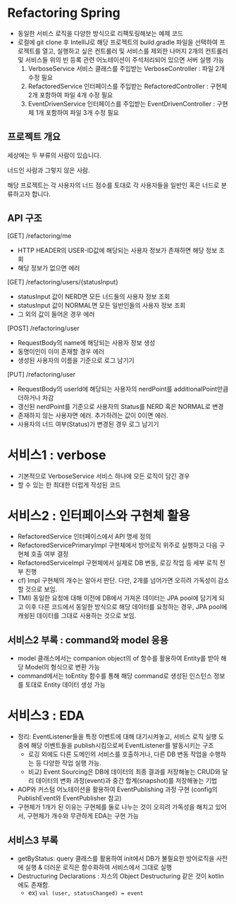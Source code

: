 # Refactoring Spring
- 동일한 서비스 로직을 다양한 방식으로 리팩토링해보는 예제 코드 
- 로컬에 git clone 후 IntelliJ로 해당 프로젝트의 build.gradle 파일을 선택하여 프로젝트를 열고,
  실행하고 싶은 컨트롤러 및 서비스를 제외한 나머지 2개의 컨트롤러 및 서비스들 위의 빈 등록 관련 어노테이션이 주석처리되어 있으면 서버 실행 가능
    1) VerboseService 서비스 클래스를 주입받는 VerboseController : 파일 2개 수정 필요
    2) RefactoredService 인터페이스를 주입받는 RefactoredController : 구현체 2개 포함하여 파일 4개 수정 필요
    3) EventDrivenService 인터페이스를 주입받는 EventDrivenController : 구현체 1개 포함하여 파일 3개 수정 필요

## 프로젝트 개요
세상에는 두 부류의 사람이 있습니다. 

너드인 사람과 그렇지 않은 사람.

해당 프로젝트는 각 사용자의 너드 점수를 토대로 각 사용자들을 일반인 혹은 너드로 분류하고자 합니다.

## API 구조
[GET] /refactoring/me
- HTTP HEADER의 USER-ID값에 해당되는 사용자 정보가 존재하면 해당 정보 조회
- 해당 정보가 없으면 에러

[GET] /refactoring/users/{statusInput}
- statusInput 값이 NERD면 모든 너드들의 사용자 정보 조회
- statusInput 값이 NORMAL면 모든 일반인들의 사용자 정보 조회
- 그 외의 값이 들어온 경우 에러

[POST] /refactoring/user
- RequestBody의 name에 해당되는 사용자 정보 생성
- 동명이인이 이미 존재할 경우 에러
- 생성된 사용자의 이름을 기준으로 로그 남기기

[PUT] /refactoring/user
- RequestBody의 userId에 해당되는 사용자의 nerdPoint를 additionalPoint만큼 더하거나 차감
- 갱신된 nerdPoint를 기준으로 사용자의 Status를 NERD 혹은 NORMAL로 변경
- 존재하지 않는 사용자면 에러. 추가하려는 값이 0이면 에러.
- 사용자의 너드 여부(Status)가 변경된 경우 로그 남기기

# 서비스1 : verbose
- 기본적으로 VerboseService 서비스 하나에 모든 로직이 담긴 경우
- 할 수 있는 한 최대한 더럽게 작성된 코드

# 서비스2 : 인터페이스와 구현체 활용
- RefactoredService 인터페이스에서 API 명세 정의
- RefactoredServicePrimaryImpl 구현체에서 방어로직 위주로 실행하고 다음 구현체 호출 여부 결정
- RefactoredServiceImpl 구현체에서 실제로 DB 변동, 로깅 작업 등 세부 로직 전부 진행
- cf) Impl 구현체의 개수는 알아서 판단. 다만, 2개를 넘어가면 오히려 가독성이 감소할 것으로 보임.
- TMI) 동일한 요청에 대해 이전에 DB에서 가져온 데이터는 JPA pool에 담기게 되고 이후 다른 코드에서 동일한 방식으로 해당 데이터를 요청하는 경우, JPA pool에 캐슁된 데이터를 그대로 사용하는 것으로 보임.
  
## 서비스2 부록 : command와 model 응용
- model 클래스에서는 companion object의 of 함수를 활용하여 Entity를 받아 해당 Model의 형식으로 변환 가능
- command에서는 toEntity 함수를 통해 해당 command로 생성된 인스턴스 정보를 토대로 Entity 데이터 생성 가능

# 서비스3 : EDA 
- 정리: EventListener들을 특정 이벤트에 대해 대기시켜놓고, 서비스 로직 실행 도중에 해당 이벤트들을 publish시킴으로써 EventListener를 발동시키는 구조
  - 로깅 외에도 다른 도메인의 서비스를 호출하거나, 다른 DB 변동 작업을 수행하는 등 다양한 작업 실행 가능. 
  - 비교) Event Sourcing은 DB에 데이터의 최종 결과를 저장해놓는 CRUD와 달리 데이터의 변화 과정(event)과 중간 합계(snapshot)를 저장해놓는 기법
- AOP와 커스텀 어노테이션을 활용하여 EventPublishing 과정 구현 (config의 PublishEvent와 EventPublisher 참고)
- 구현체가 1개가 된 이유는 구현체를 둘로 나누는 것이 오히려 가독성을 해치고 있어서, 구현체가 개수와 무관하게 EDA는 구현 가능

## 서비스3 부록 
- getByStatus: query 클래스를 활용하여 init에서 DB가 불필요한 방어로직을 사전에 실행 & 더러운 로직은 함수화하여 서비스에서 그대로 실행
- Destructuring Declarations : 자스의 Object Destructuring 같은 것이 kotlin에도 존재함.
  - ex) ```val (user, statusChanged) = event```